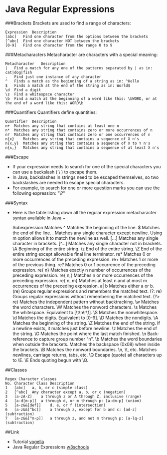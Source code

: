 Java Regular Expressions
======================


###Brackets
Brackets are used to find a range of characters:

    Expression 	Description
    [abc] 	Find one character from the options between the brackets
    [^abc] 	Find one character NOT between the brackets
    [0-9] 	Find one character from the range 0 to 9

###Metacharacters
Metacharacter are characters with a special meaning:

    Metacharacter 	Description
    | 	Find a match for any one of the patterns separated by | as in: cat|dog|fish
    . 	Find just one instance of any character
    ^ 	Finds a match as the beginning of a string as in: ^Hello
    $ 	Finds a match at the end of the string as in: World$
    \d 	Find a digit
    \s 	Find a whitespace character
    \b 	Find a match at the beginning of a word like this: \bWORD, or at the end of a word like this: WORD\b
    
    
###Quantifiers
Quantifiers define quantities:
    
    Quantifier 	Description
    n+ 	Matches any string that contains at least one n
    n* 	Matches any string that contains zero or more occurrences of n
    n? 	Matches any string that contains zero or one occurrences of n
    n{x} 	Matches any string that contains a sequence of X n's
    n{x,y} 	Matches any string that contains a sequence of X to Y n's
    n{x,} 	Matches any string that contains a sequence of at least X n's

###Escape
- If your expression needs to search for one of the special characters you can use a backslash ( \ ) to escape them.
- In Java, backslashes in strings need to be escaped themselves, so two backslashes are needed to escape special characters.
- For example, to search for one or more question marks you can use the following expression: "\\?"
 
###Syntax
- Here is the table listing down all the regular expression metacharacter syntax available in Java −
    
    
    Subexpression 	Matches
    ^ 	Matches the beginning of the line.
    $ 	Matches the end of the line.
    . 	Matches any single character except newline. Using m option allows it to match the newline as well.
    [...] 	Matches any single character in brackets.
    [^...] 	Matches any single character not in brackets.
    \A 	Beginning of the entire string.
    \z 	End of the entire string.
    \Z 	End of the entire string except allowable final line terminator.
    re* 	Matches 0 or more occurrences of the preceding expression.
    re+ 	Matches 1 or more of the previous thing.
    re? 	Matches 0 or 1 occurrence of the preceding expression.
    re{ n} 	Matches exactly n number of occurrences of the preceding expression.
    re{ n,} 	Matches n or more occurrences of the preceding expression.
    re{ n, m} 	Matches at least n and at most m occurrences of the preceding expression.
    a| b 	Matches either a or b.
    (re) 	Groups regular expressions and remembers the matched text.
    (?: re) 	Groups regular expressions without remembering the matched text.
    (?> re) 	Matches the independent pattern without backtracking.
    \w 	Matches the word characters.
    \W 	Matches the nonword characters.
    \s 	Matches the whitespace. Equivalent to [\t\n\r\f].
    \S 	Matches the nonwhitespace.
    \d 	Matches the digits. Equivalent to [0-9].
    \D 	Matches the nondigits.
    \A 	Matches the beginning of the string.
    \Z 	Matches the end of the string. If a newline exists, it matches just before newline.
    \z 	Matches the end of the string.
    \G 	Matches the point where the last match finished.
    \n 	Back-reference to capture group number "n".
    \b 	Matches the word boundaries when outside the brackets. Matches the backspace (0x08) when inside the brackets.
    \B 	Matches the nonword boundaries.
    \n, \t, etc. 	Matches newlines, carriage returns, tabs, etc.
    \Q 	Escape (quote) all characters up to \E.
    \E 	Ends quoting begun with \Q.
    
    
 ##Classes
   
    Regex Character classes
    No.	Character Class	Description
    1	[abc]	a, b, or c (simple class)
    2	[^abc]	Any character except a, b, or c (negation)
    3	[a-zA-Z]	a through z or A through Z, inclusive (range)
    4	[a-d[m-p]]	a through d, or m through p: [a-dm-p] (union)
    5	[a-z&&[def]]	d, e, or f (intersection)
    6	[a-z&&[^bc]]	a through z, except for b and c: [ad-z] (subtraction)
    7	[a-z&&[^m-p]]	a through z, and not m through p: [a-lq-z](subtraction)
    
##Link
- Tutorial [vogella](https://www.vogella.com/tutorials/JavaRegularExpressions/article.html)
- Java Regular Expressions [w3schools](https://www.w3schools.com/java/java_regex.asp)
